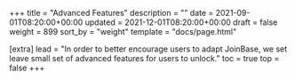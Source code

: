 +++
title = "Advanced Features"
description = ""
date = 2021-09-01T08:20:00+00:00
updated = 2021-12-01T08:20:00+00:00
draft = false
weight = 899
sort_by = "weight"
template = "docs/page.html"

[extra]
lead = "In order to better encourage users to adapt JoinBase, we set leave small set of advanced features for users to unlock."
toc = true
top = false
+++